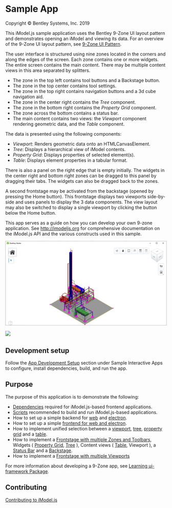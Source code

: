# Sample App

Copyright © Bentley Systems, Inc. 2019

This iModel.js sample application uses the Bentley 9-Zone UI layout pattern and demonstrates opening an iModel and viewing its data. 
For an overview of the 9-Zone UI layout pattern, see [9-Zone UI Pattern](https://imodeljs.github.io/iModelJs-docs-output//learning/ui/ninezone/).

The user interface is structured using nine zones located in the corners and along the edges of the screen.
Each zone contains one or more widgets. The entire screen contains the main content. There may be multiple content views in this area
separated by splitters.

- The zone in the top left contains tool buttons and a Backstage button.
- The zone in the top center contains tool settings.
- The zone in the top right contains navigation buttons and a 3d cube navigation aid.
- The zone in the center right contains the _Tree_ component.
- The zone in the bottom right contains the _Property Grid_ component.
- The zone across the bottom contains a status bar.
- The main content contains two views: the _Viewport_ component rendering geometric data, and the _Table_ component.

The data is presented using the following components:

- _Viewport_: Renders geometric data onto an HTMLCanvasElement.
- _Tree_: Displays a hierarchical view of iModel contents.
- _Property Grid_: Displays properties of selected element(s).
- _Table_: Displays element properties in a tabular format.

There is also a panel on the right edge that is empty initially. The widgets in the center right and bottom right zones can be dragged to this panel by
dragging their tabs. The widgets can also be dragged back to the zones.

A second frontstage may be activated from the backstage (opened by pressing the Home button). This frontstage displays two viewports side-by-side and uses panels to display the 3 data components. The view layout may also be switched to display a single viewport by clicking the button below the Home button.

This app serves as a guide on how you can develop your own 9-zone application.
See http://imodeljs.org for comprehensive documentation on the iModel.js API and the various constructs used in this sample.

![](./docs/header.png)

![](./docs/panels.png)

## Development setup

Follow the [App Development Setup](../../README.md) section under Sample Interactive Apps to configure, install dependencies, build, and run the app.

## Purpose

The purpose of this application is to demonstrate the following:

- [Dependencies](./package.json) required for iModel.js-based frontend applications.
- [Scripts](./package.json) recommended to build and run iModel.js-based applications.
- How to set up a simple backend for
  [web](./src/backend/web/BackendServer.ts) and
  [electron](./src/backend/electron/main.ts).
- How to set up a simple [frontend for web and electron](./src/frontend/app/NineZoneSampleApp.ts).
- How to implement unified selection between a
  [viewport](./src/frontend/components/Viewport.tsx),
  [tree](./src/frontend/components/Tree.tsx),
  [property grid](./src/frontend/components/Properties.tsx) and a
  [table](./src/frontend/components/Table.tsx).
- How to implement a [Frontstage with multiple Zones and Toolbars](./src/frontend/app-ui/frontstages/SampleFrontstage.tsx),
  Widgets (
  [Property Grid](./src/frontend/app-ui/widgets/PropertyGridWidget.tsx),
  [Tree](./src/frontend/app-ui/widgets/TreeWidget.tsx)
  ), Content views (
  [Table](./src/frontend/app-ui/contentviews/TableContent.tsx),
  Viewport
  ), a [Status Bar](./src/frontend/app-ui/statusbars/AppStatusBar.tsx)
  and a [Backstage](./src/frontend/app-ui/backstage/AppBackstageItemProvider.tsx).
- How to implement a [Frontstage with multiple Viewports](./src/frontend/app-ui/frontstages/SampleFrontstage2.tsx)

For more information about developing a 9-Zone app, see [Learning ui-framework Package](https://imodeljs.github.io/iModelJs-docs-output//learning/ui/framework/).

## Contributing

[Contributing to iModel.js](https://github.com/imodeljs/imodeljs/blob/master/CONTRIBUTING.md)
